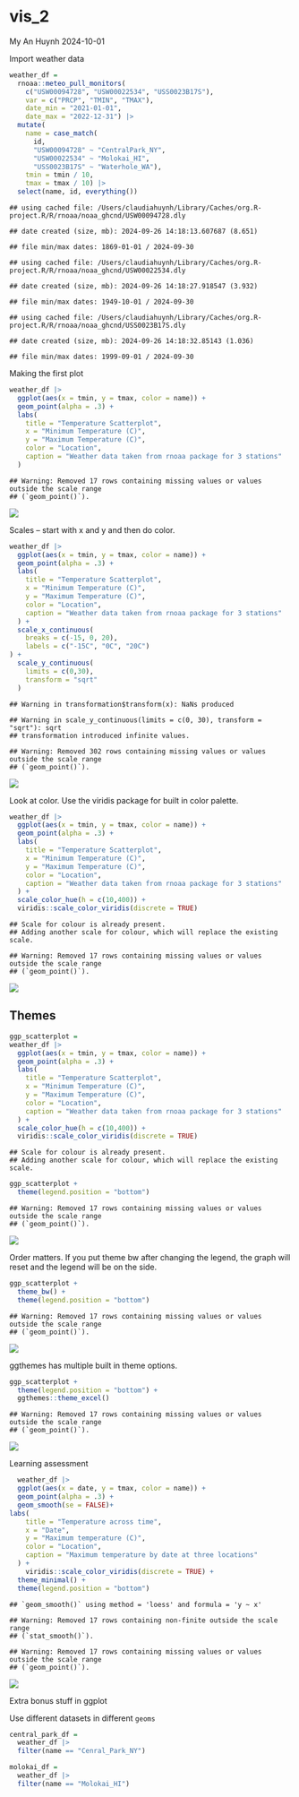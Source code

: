 vis_2
================
My An Huynh
2024-10-01

Import weather data

``` r
weather_df = 
  rnoaa::meteo_pull_monitors(
    c("USW00094728", "USW00022534", "USS0023B17S"),
    var = c("PRCP", "TMIN", "TMAX"), 
    date_min = "2021-01-01",
    date_max = "2022-12-31") |>
  mutate(
    name = case_match(
      id, 
      "USW00094728" ~ "CentralPark_NY", 
      "USW00022534" ~ "Molokai_HI",
      "USS0023B17S" ~ "Waterhole_WA"),
    tmin = tmin / 10,
    tmax = tmax / 10) |>
  select(name, id, everything())
```

    ## using cached file: /Users/claudiahuynh/Library/Caches/org.R-project.R/R/rnoaa/noaa_ghcnd/USW00094728.dly

    ## date created (size, mb): 2024-09-26 14:18:13.607687 (8.651)

    ## file min/max dates: 1869-01-01 / 2024-09-30

    ## using cached file: /Users/claudiahuynh/Library/Caches/org.R-project.R/R/rnoaa/noaa_ghcnd/USW00022534.dly

    ## date created (size, mb): 2024-09-26 14:18:27.918547 (3.932)

    ## file min/max dates: 1949-10-01 / 2024-09-30

    ## using cached file: /Users/claudiahuynh/Library/Caches/org.R-project.R/R/rnoaa/noaa_ghcnd/USS0023B17S.dly

    ## date created (size, mb): 2024-09-26 14:18:32.85143 (1.036)

    ## file min/max dates: 1999-09-01 / 2024-09-30

Making the first plot

``` r
weather_df |> 
  ggplot(aes(x = tmin, y = tmax, color = name)) +
  geom_point(alpha = .3) +
  labs(
    title = "Temperature Scatterplot",
    x = "Minimum Temperature (C)",
    y = "Maximum Temperature (C)",
    color = "Location",
    caption = "Weather data taken from rnoaa package for 3 stations"
  )
```

    ## Warning: Removed 17 rows containing missing values or values outside the scale range
    ## (`geom_point()`).

![](vis_2_files/figure-gfm/unnamed-chunk-1-1.png)<!-- -->

Scales – start with x and y and then do color.

``` r
weather_df |> 
  ggplot(aes(x = tmin, y = tmax, color = name)) +
  geom_point(alpha = .3) +
  labs(
    title = "Temperature Scatterplot",
    x = "Minimum Temperature (C)",
    y = "Maximum Temperature (C)",
    color = "Location",
    caption = "Weather data taken from rnoaa package for 3 stations"
  ) + 
  scale_x_continuous(
    breaks = c(-15, 0, 20),
    labels = c("-15C", "0C", "20C")
) +
  scale_y_continuous(
    limits = c(0,30), 
    transform = "sqrt"
  )
```

    ## Warning in transformation$transform(x): NaNs produced

    ## Warning in scale_y_continuous(limits = c(0, 30), transform = "sqrt"): sqrt
    ## transformation introduced infinite values.

    ## Warning: Removed 302 rows containing missing values or values outside the scale range
    ## (`geom_point()`).

![](vis_2_files/figure-gfm/unnamed-chunk-2-1.png)<!-- -->

Look at color. Use the viridis package for built in color palette.

``` r
weather_df |> 
  ggplot(aes(x = tmin, y = tmax, color = name)) +
  geom_point(alpha = .3) +
  labs(
    title = "Temperature Scatterplot",
    x = "Minimum Temperature (C)",
    y = "Maximum Temperature (C)",
    color = "Location",
    caption = "Weather data taken from rnoaa package for 3 stations"
  ) + 
  scale_color_hue(h = c(10,400)) +
  viridis::scale_color_viridis(discrete = TRUE)
```

    ## Scale for colour is already present.
    ## Adding another scale for colour, which will replace the existing scale.

    ## Warning: Removed 17 rows containing missing values or values outside the scale range
    ## (`geom_point()`).

![](vis_2_files/figure-gfm/unnamed-chunk-3-1.png)<!-- -->

## Themes

``` r
ggp_scatterplot =
weather_df |> 
  ggplot(aes(x = tmin, y = tmax, color = name)) +
  geom_point(alpha = .3) +
  labs(
    title = "Temperature Scatterplot",
    x = "Minimum Temperature (C)",
    y = "Maximum Temperature (C)",
    color = "Location",
    caption = "Weather data taken from rnoaa package for 3 stations"
  ) + 
  scale_color_hue(h = c(10,400)) +
  viridis::scale_color_viridis(discrete = TRUE)
```

    ## Scale for colour is already present.
    ## Adding another scale for colour, which will replace the existing scale.

``` r
ggp_scatterplot +
  theme(legend.position = "bottom")
```

    ## Warning: Removed 17 rows containing missing values or values outside the scale range
    ## (`geom_point()`).

![](vis_2_files/figure-gfm/unnamed-chunk-5-1.png)<!-- -->

Order matters. If you put theme bw after changing the legend, the graph
will reset and the legend will be on the side.

``` r
ggp_scatterplot +
  theme_bw() +
  theme(legend.position = "bottom")
```

    ## Warning: Removed 17 rows containing missing values or values outside the scale range
    ## (`geom_point()`).

![](vis_2_files/figure-gfm/unnamed-chunk-6-1.png)<!-- -->

ggthemes has multiple built in theme options.

``` r
ggp_scatterplot + 
  theme(legend.position = "bottom") +
  ggthemes::theme_excel()
```

    ## Warning: Removed 17 rows containing missing values or values outside the scale range
    ## (`geom_point()`).

![](vis_2_files/figure-gfm/unnamed-chunk-7-1.png)<!-- -->

Learning assessment

``` r
  weather_df |> 
  ggplot(aes(x = date, y = tmax, color = name)) +
  geom_point(alpha = .3) +
  geom_smooth(se = FALSE)+
labs(
    title = "Temperature across time",
    x = "Date",
    y = "Maximum temperature (C)",
    color = "Location",
    caption = "Maximum temperature by date at three locations"
  ) +
    viridis::scale_color_viridis(discrete = TRUE) + 
  theme_minimal() + 
  theme(legend.position = "bottom")
```

    ## `geom_smooth()` using method = 'loess' and formula = 'y ~ x'

    ## Warning: Removed 17 rows containing non-finite outside the scale range
    ## (`stat_smooth()`).

    ## Warning: Removed 17 rows containing missing values or values outside the scale range
    ## (`geom_point()`).

![](vis_2_files/figure-gfm/learning_assessment-1.png)<!-- -->

Extra bonus stuff in ggplot

Use different datasets in different `geoms`

``` r
central_park_df = 
  weather_df |> 
  filter(name == "Cenral_Park_NY")

molokai_df = 
  weather_df |> 
  filter(name == "Molokai_HI")
```
